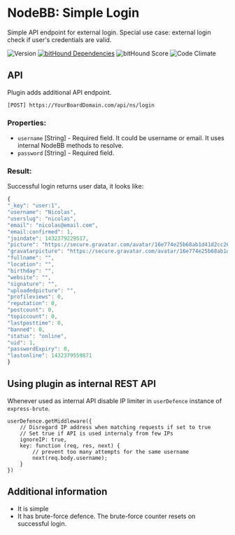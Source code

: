 # NodeBB: Simple Login

Simple API endpoint for external login. Special use case: external login check if user's credentials are valid.

![Version](https://img.shields.io/npm/v/nodebb-plugin-ns-login.svg)
[![bitHound Dependencies](https://www.bithound.io/github/NicolasSiver/nodebb-plugin-ns-login/badges/dependencies.svg)](https://www.bithound.io/github/NicolasSiver/nodebb-plugin-ns-login/master/dependencies/npm)
![bitHound Score](https://www.bithound.io/github/NicolasSiver/nodebb-plugin-ns-login/badges/score.svg)
![Code Climate](https://img.shields.io/codeclimate/github/NicolasSiver/nodebb-plugin-ns-login.svg)

## API

Plugin adds additional API endpoint.

    [POST] https://YourBoardDomain.com/api/ns/login
    
### Properties:

- `username` [String] - Required field. It could be username or email. It uses internal NodeBB methods to resolve.
- `password` [String] - Required field.

### Result:

Successful login returns user data, it looks like:

```js
{
"_key": "user:1",
"username": "Nicolas",
"userslug": "nicolas",
"email": "nicolas@email.com",
"email:confirmed": 1,
"joindate": 1432379229517,
"picture": "https://secure.gravatar.com/avatar/16e774e25b68ab1d41d2cc269a29983a?size=128&default=identicon&rating=pg",
"gravatarpicture": "https://secure.gravatar.com/avatar/16e774e25b68ab1d41d2cc269a29983a?size=128&default=identicon&rating=pg",
"fullname": "",
"location": "",
"birthday": "",
"website": "",
"signature": "",
"uploadedpicture": "",
"profileviews": 0,
"reputation": 0,
"postcount": 0,
"topiccount": 0,
"lastposttime": 0,
"banned": 0,
"status": "online",
"uid": 1,
"passwordExpiry": 0,
"lastonline": 1432379559871
}
```

## Using plugin as internal REST API

Whenever used as internal API disable IP limiter in `userDefence` instance of `express-brute`.

```
userDefence.getMiddleware({
    // Disregard IP address when matching requests if set to true
    // Set true if API is used internaly from few IPs
    ignoreIP: true, 
    key: function (req, res, next) {
        // prevent too many attempts for the same username
        next(req.body.username);
    }
})
```

## Additional information

- It is simple
- It has brute-force defence. The brute-force counter resets on successful login.
